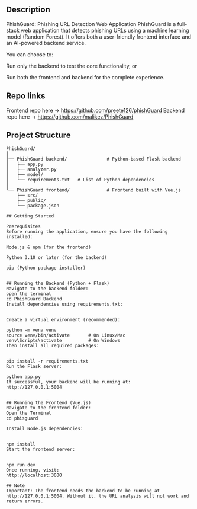 ## Description
PhishGuard: Phishing URL Detection Web Application
PhishGuard is a full-stack web application that detects phishing URLs using a machine learning model (Random Forest). It offers both a user-friendly frontend interface and an AI-powered backend service.

You can choose to:

Run only the backend to test the core functionality, or

Run both the frontend and backend for the complete experience.

## Repo links
Frontend repo here → https://github.com/preete126/phishGuard
Backend repo here → https://github.com/malikez/PhishGuard

## Project Structure

```text
PhishGuard/
│
├── PhishGuard backend/               # Python-based Flask backend
│   ├── app.py
│   ├── analyzer.py
│   ├── model/
│   └── requirements.txt   # List of Python dependencies
│
└── PhishGuard frontend/              # Frontend built with Vue.js
    ├── src/
    ├── public/
    └── package.json

## Getting Started

Prerequisites
Before running the application, ensure you have the following installed:

Node.js & npm (for the frontend)

Python 3.10 or later (for the backend)

pip (Python package installer)


## Running the Backend (Python + Flask)
Navigate to the backend folder:
open the terminal
cd PhishGuard Backend
Install dependencies using requirements.txt:


Create a virtual environment (recommended):

python -m venv venv
source venv/bin/activate       # On Linux/Mac
venv\Scripts\activate          # On Windows
Then install all required packages:


pip install -r requirements.txt
Run the Flask server:

python app.py
If successful, your backend will be running at:
http://127.0.0.1:5004


## Running the Frontend (Vue.js)
Navigate to the frontend folder:
Open the Terminal
cd phisguard

Install Node.js dependencies:


npm install
Start the frontend server:


npm run dev
Once running, visit:
http://localhost:3000

## Note
Important: The frontend needs the backend to be running at http://127.0.0.1:5004. Without it, the URL analysis will not work and return errors.

